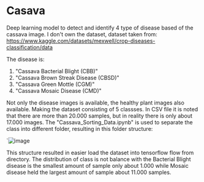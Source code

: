 # Casava

Deep learning model to detect and identify 4 type of disease based of the cassava image.
I don't own the dataset, dataset taken from: https://www.kaggle.com/datasets/mexwell/crop-diseases-classification/data

The disease is:
1. "Cassava Bacterial Blight (CBB)"
2. "Cassava Brown Streak Disease (CBSD)"
3. "Cassava Green Mottle (CGM)"
4. "Cassava Mosaic Disease (CMD)"


Not only the disease images is available, the healthy plant images also available. Making the dataset consisting of 5 classses.
In CSV file it is noted that there are more than 20.000 samples, but in reality there is only about 17.000 images.
The "Cassava_Sorting_Data.ipynb" is used to separate the class into different folder, resulting in this folder structure:

`![image](https://github.com/Ihsan1331/Casava/assets/126314042/53a6206b-7f2a-471f-949a-5f7d237b948f)

This structure resulted in easier load the dataset into tensorflow flow from directory. The distribution of class is not balance with the Bacterial Blight disease is the smallest amount of sample only about 1.000 while Mosaic disease held the largest amount of sample about 11.000 samples.
